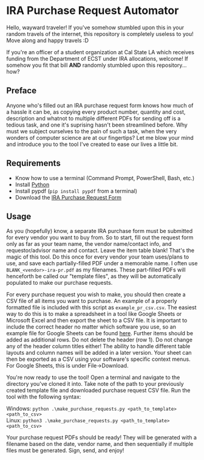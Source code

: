 # IRA Purchase Request Automator
Hello, wayward traveler! If you've somehow stumbled upon this in your random
travels of the internet, this repository is completely useless to you! Move
along and happy travels :D

If you're an officer of a student organization at Cal State LA which receives
funding from the Department of ECST under IRA allocations, welcome! If somehow
you fit that bill **AND** randomly stumbled upon this repository... how?

## Preface
Anyone who's filled out an IRA purchase request form knows how much of a
hassle it can be, as copying every product number, quantity and cost,
description and whatnot to multiple different PDFs for sending off is a
tedious task, and one it's suprising hasn't been streamlined before. Why
must we subject ourselves to the pain of such a task, when the very wonders
of computer science are at our fingertips? Let me blow your mind and
introduce you to the tool I've created to ease our lives a little bit.

## Requirements
- Know how to use a terminal (Command Prompt, PowerShell, Bash, etc.)
- Install [Python](https://www.python.org/downloads/)
- Install pypdf (`pip install pypdf` from a terminal)
- Download the [IRA Purchase Request Form](https://www.calstatela.edu/sites/default/files/ira_purchase_request_form_rev_8_22.pdf)

## Usage
As you (hopefully) know, a separate IRA purchase form must be submitted for
every vendor you want to buy from. So to start, fill out the request form
only as far as your team name, the vendor name/contact info, and
requestor/advisor name and contact. Leave the item table blank! That's the
magic of this tool. Do this once for every vendor your team uses/plans to
use, and save each partially-filled PDF under a memorable name. I often use
`BLANK_<vendor>-ira-pr.pdf` as my filenames. These part-filled PDFs will
henceforth be called our "template files", as they will be automatically
populated to make our purchase requests.

For every purchase request you wish to make, you should then create a CSV
file of all items you want to purchase. An example of a properly formatted
file is included with this script as `example_pr_csv.csv`. The easiest way to
do this is to make a spreadsheet in a tool like Google Sheets or Microsoft
Excel and then export the sheet to a CSV file. It is important to include the
correct header no matter which software you use, so an example file for
Google Sheets can be found [here](https://docs.google.com/spreadsheets/d/1C_caJ13kP4k8Shic1FmBr4MGKgDgp2dFIQGbyo4OsA0/edit?usp=sharing).
Further items should be added as additional rows. Do not delete the header
(row 1). Do not change any of the header column titles either! The ability to
handle different table layouts and column names will be added in a later 
version. Your sheet can then be exported as a CSV using your software's
specific context menus. For Google Sheets, this is under File->Download.

You're now ready to use the tool! Open a terminal and navigate to the
directory you've cloned it into. Take note of the path to your previously
created template file and downloaded purchase request CSV file. Run the tool
with the following syntax:

Windows: `python .\make_purchase_requests.py <path_to_template> <path_to_csv>`  
Linux: `python3 .\make_purchase_requests.py <path_to_template> <path_to_csv>`

Your purchase request PDFs should be ready! They will be generated with a
filename based on the date, vendor name, and then sequentially if multiple
files must be generated. Sign, send, and enjoy!
